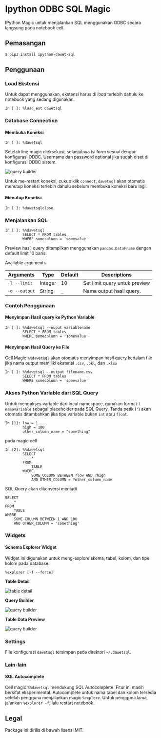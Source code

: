 # Ipython ODBC SQL Magic

IPython Magic untuk menjalankan SQL menggunakan ODBC secara langsung pada notebook cell.

## Pemasangan

```bash
$ pip3 install ipython-dawet-sql
```

## Penggunaan

### Load Ekstensi
Untuk dapat menggunakan, ekstensi harus di *load* terlebih dahulu ke notebook yang sedang digunakan.
```
In [ ]: %load_ext dawetsql
```

### Database Connection

#### Membuka Koneksi
```
In [ ]: %dawetsql
```
Setelah line magic dieksekusi, selanjutnya isi form sesuai dengan konfigurasi ODBC. Username dan password optional jika sudah diset di konfigurasi ODBC sistem.

![query builder](img/login.PNG)

Untuk me-restart koneksi, cukup klik `connect`, `dawetsql` akan otomatis menutup koneksi terlebih dahulu sebelum membuka koneksi baru lagi.


#### Menutup Koneksi

```
In [ ]: %dawetsqlclose
```

### Menjalankan SQL

```
In [ ]: %%dawetsql
        SELECT * FROM tables
        WHERE somecolumn = 'somevalue'
```
Preview hasil query ditampilkan menggunakan `pandas.DataFrame` dengan default limit 10 baris.

Available arguments

Arguments | Type | Default | Descriptions
---|---|---|---
`-l --limit` | Integer | 10 | Set limit query untuk preview
`-o --output` | String | `_` | Nama output hasil query.

### Contoh Penggunaan

#### Menyimpan Hasil query ke Python Variable

```
In [ ]: %%dawetsql --ouput variablename
        SELECT * FROM tables
        WHERE somecolumn = 'somevalue'
```

#### Menyimpan Hasil Query ke File
Cell Magic `%%dawetsql` akan otomatis menyimpan hasil query kedalam file jika nama output memiliki ekstensi `.csv`, `.pkl`, dan `.xlsx`
```
In [ ]: %%dawetsql --output filename.csv
        SELECT * FROM tables
        WHERE somecolumn = 'somevalue'
```

### Akses Python Variable dari SQL Query
Untuk mengakses variable dari local namespace, gunakan format `?namavariable` sebagai placeholder pada SQL Query. Tanda petik (`'`) akan otomatis ditambahkan jika tipe variable bukan `int` atau `float`.

```
In [1]: low = 1
        high = 100
        other_column_name = "something"
```

pada magic cell

```
In [2]: %%dawetsql
        SELECT 
            *
        FROM
            TABLE
        WHERE
            SOME_COLUMN BETWEEN ?low AND ?high
            AND OTHER_COLUMN = ?other_column_name
```
SQL Query akan dikonversi menjadi 
```
SELECT 
    *
FROM
    TABLE
WHERE
    SOME_COLUMN BETWEEN 1 AND 100
    AND OTHER_COLUMN = 'something'
```

### Widgets

#### Schema Explorer Widget

Widget ini digunakan untuk meng-explore skema, tabel, kolom, dan tipe kolom pada database.

```
%explorer [-f --force]
```

**Table Detail**


![table detail](img/widget01.JPG)

**Query Builder**


![query builder](img/widget02.JPG)

**Table Data Preview**


![query builder](img/widget03.JPG)

### Settings

File konfigurasi `dawetsql` tersimpan pada direktori `~/.dawetsql`.

### Lain-lain

#### SQL Autocomplete
Cell magic `%%dawetsql` mendukung SQL Autocomplete. Fitur ini masih bersifat eksperimental. Autocomplete untuk nama tabel dan kolom tersedia setelah pengguna menjalankan magic `%explore`. Untuk pengguna lama, jalankan `%explorer -f`, lalu restart notebook.

## Legal
Package ini dirilis di bawah lisensi MIT.
